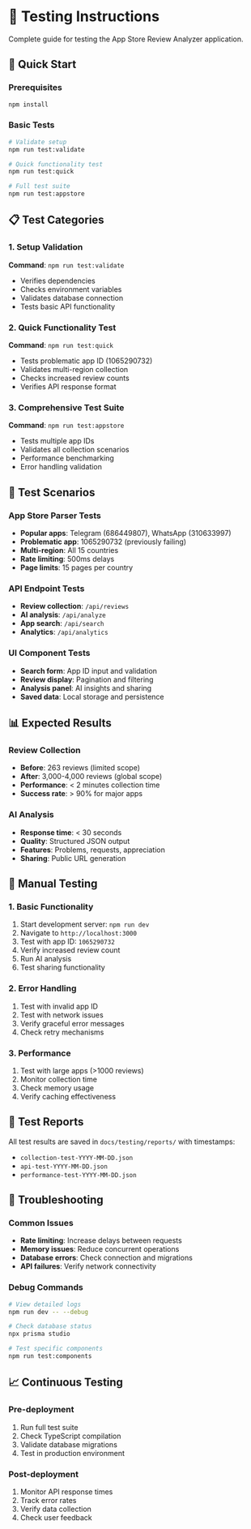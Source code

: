 # 🧪 Testing Instructions

Complete guide for testing the App Store Review Analyzer application.

## 🚀 Quick Start

### Prerequisites
```bash
npm install
```

### Basic Tests
```bash
# Validate setup
npm run test:validate

# Quick functionality test
npm run test:quick

# Full test suite
npm run test:appstore
```

## 📋 Test Categories

### 1. Setup Validation
**Command**: `npm run test:validate`
- Verifies dependencies
- Checks environment variables
- Validates database connection
- Tests basic API functionality

### 2. Quick Functionality Test
**Command**: `npm run test:quick`
- Tests problematic app ID (1065290732)
- Validates multi-region collection
- Checks increased review counts
- Verifies API response format

### 3. Comprehensive Test Suite
**Command**: `npm run test:appstore`
- Tests multiple app IDs
- Validates all collection scenarios
- Performance benchmarking
- Error handling validation

## 🎯 Test Scenarios

### App Store Parser Tests
- **Popular apps**: Telegram (686449807), WhatsApp (310633997)
- **Problematic app**: 1065290732 (previously failing)
- **Multi-region**: All 15 countries
- **Rate limiting**: 500ms delays
- **Page limits**: 15 pages per country

### API Endpoint Tests
- **Review collection**: `/api/reviews`
- **AI analysis**: `/api/analyze`
- **App search**: `/api/search`
- **Analytics**: `/api/analytics`

### UI Component Tests
- **Search form**: App ID input and validation
- **Review display**: Pagination and filtering
- **Analysis panel**: AI insights and sharing
- **Saved data**: Local storage and persistence

## 📊 Expected Results

### Review Collection
- **Before**: 263 reviews (limited scope)
- **After**: 3,000-4,000 reviews (global scope)
- **Performance**: < 2 minutes collection time
- **Success rate**: > 90% for major apps

### AI Analysis
- **Response time**: < 30 seconds
- **Quality**: Structured JSON output
- **Features**: Problems, requests, appreciation
- **Sharing**: Public URL generation

## 🔧 Manual Testing

### 1. Basic Functionality
1. Start development server: `npm run dev`
2. Navigate to `http://localhost:3000`
3. Test with app ID: `1065290732`
4. Verify increased review count
5. Run AI analysis
6. Test sharing functionality

### 2. Error Handling
1. Test with invalid app ID
2. Test with network issues
3. Verify graceful error messages
4. Check retry mechanisms

### 3. Performance
1. Test with large apps (>1000 reviews)
2. Monitor collection time
3. Check memory usage
4. Verify caching effectiveness

## 📝 Test Reports

All test results are saved in `docs/testing/reports/` with timestamps:
- `collection-test-YYYY-MM-DD.json`
- `api-test-YYYY-MM-DD.json`
- `performance-test-YYYY-MM-DD.json`

## 🐛 Troubleshooting

### Common Issues
- **Rate limiting**: Increase delays between requests
- **Memory issues**: Reduce concurrent operations
- **Database errors**: Check connection and migrations
- **API failures**: Verify network connectivity

### Debug Commands
```bash
# View detailed logs
npm run dev -- --debug

# Check database status
npx prisma studio

# Test specific components
npm run test:components
```

## 📈 Continuous Testing

### Pre-deployment
1. Run full test suite
2. Check TypeScript compilation
3. Validate database migrations
4. Test in production environment

### Post-deployment
1. Monitor API response times
2. Track error rates
3. Verify data collection
4. Check user feedback